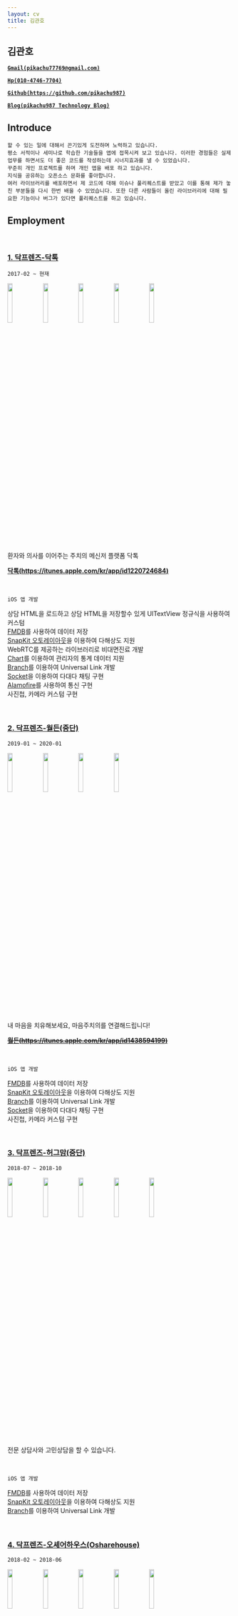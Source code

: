 ```yaml
---
layout: cv
title: 김관호
---
```



## 김관호

<a href="mailto:pikachu77769@gmail.com" style="font-weight: bold;">`Gmail(pikachu77769@gmail.com)`</a>

<a href="tel:010-4746-7704" style="font-weight: bold;">`Hp(010-4746-7704)`</a>

<a href="https://github.com/pikachu987/" style="font-weight: bold;">`Github(https://github.com/pikachu987)`</a>

<a href="https://pikachu987.tistory.com/" style="font-weight: bold;">`Blog(pikachu987 Technology Blog)`</a>





## Introduce

`할 수 있는 일에 대해서 끈기있게 도전하며 노력하고 있습니다.`<br>
`평소 서적이나 세미나로 학습한 기술들을 앱에 접목시켜 보고 있습니다. 이러한 경험들은 실제 업무를 하면서도 더 좋은 코드를 작성하는데 시너지효과를 낼 수 있었습니다.`<br>
`꾸준히 개인 프로젝트를 하며 개인 앱을 배포 하고 있습니다.`<br>
`지식을 공유하는 오픈소스 문화를 좋아합니다.`<br>
`여러 라이브러리를 배포하면서 제 코드에 대해 이슈나 풀리퀘스트를 받았고 이를 통해 제가 놓친 부분들을 다시 한번 배울 수 있었습니다. 또한 다른 사람들이 올린 라이브러리에 대해 필요한 기능이나 버그가 있다면 풀리퀘스트를 하고 있습니다.`




## Employment



<br>

### [1. 닥프렌즈-닥톡](https://www.doctalk.co.kr/)

`2017-02 ~ 현재`

<img src="https://pikachu987.github.io/cv/resoruces/employment/doctalk/1.png" width="15%">
<img src="https://pikachu987.github.io/cv/resoruces/employment/doctalk/2.png" width="15%">
<img src="https://pikachu987.github.io/cv/resoruces/employment/doctalk/3.png" width="15%">
<img src="https://pikachu987.github.io/cv/resoruces/employment/doctalk/4.png" width="15%">
<img src="https://pikachu987.github.io/cv/resoruces/employment/doctalk/5.png" width="15%">

환자와 의사를 이어주는 주치의 메신저 플랫폼 닥톡

__[닥톡(https://itunes.apple.com/kr/app/id1220724684)](https://itunes.apple.com/kr/app/id1220724684)__

<br>

`iOS 앱 개발`

상담 HTML을 로드하고 상담 HTML을 저장할수 있게 UITextView 정규식을 사용하여 커스텀<br>
[FMDB](https://github.com/ccgus/fmdb)를 사용하여 데이터 저장<br>
[SnapKit 오토레이아웃](https://github.com/SnapKit/SnapKit)을 이용하여 다해상도 지원<br>
WebRTC를 제공하는 라이브러리로 비대면진료 개발<br>
[Chart](https://github.com/danielgindi/Charts)를 이용하여 관리자의 통계 데이터 지원<br>
[Branch](https://dashboard.branch.io/)를 이용하여 Universal Link 개발<br>
[Socket](https://github.com/socketio/socket.io-client-swift)을 이용하여 다대다 채팅 구현<br>
[Alamofire](https://github.com/Alamofire/Alamofire)를 사용하여 통신 구현<br>
사진첩, 카메라 커스텀 구현<br>



<br>

### [2. 닥프렌즈-월든(중단)](http://www.docfriends.com/)

`2019-01 ~ 2020-01`

<img src="https://pikachu987.github.io/cv/resoruces/employment/walden/1.png" width="15%">
<img src="https://pikachu987.github.io/cv/resoruces/employment/walden/2.png" width="15%">
<img src="https://pikachu987.github.io/cv/resoruces/employment/walden/3.png" width="15%">
<img src="https://pikachu987.github.io/cv/resoruces/employment/walden/4.png" width="15%">

내 마음을 치유해보세요, 마음주치의를 연결해드립니다!

~~__[월든(https://itunes.apple.com/kr/app/id1438594199)](https://itunes.apple.com/kr/app/id1438594199)__~~

<br>

`iOS 앱 개발`

[FMDB](https://github.com/ccgus/fmdb)를 사용하여 데이터 저장<br>
[SnapKit 오토레이아웃](https://github.com/SnapKit/SnapKit)을 이용하여 다해상도 지원<br>
[Branch](https://dashboard.branch.io/)를 이용하여 Universal Link 개발<br>
[Socket](https://github.com/socketio/socket.io-client-swift)을 이용하여 다대다 채팅 구현<br>
사진첩, 카메라 커스텀 구현<br>



<br>

### [3. 닥프렌즈-허그맘(중단)](http://www.docfriends.com/)

`2018-07 ~ 2018-10`

<img src="https://pikachu987.github.io/cv/resoruces/employment/hugmom/1.png" width="15%">
<img src="https://pikachu987.github.io/cv/resoruces/employment/hugmom/2.png" width="15%">
<img src="https://pikachu987.github.io/cv/resoruces/employment/hugmom/3.png" width="15%">
<img src="https://pikachu987.github.io/cv/resoruces/employment/hugmom/4.png" width="15%">
<img src="https://pikachu987.github.io/cv/resoruces/employment/hugmom/5.png" width="15%">

전문 상담사와 고민상담을 할 수 있습니다.

<br>

`iOS 앱 개발`

[FMDB](https://github.com/ccgus/fmdb)를 사용하여 데이터 저장<br>
[SnapKit 오토레이아웃](https://github.com/SnapKit/SnapKit)을 이용하여 다해상도 지원<br>
[Branch](https://dashboard.branch.io/)를 이용하여 Universal Link 개발<br>



<br>

### [4. 닥프렌즈-오셰어하우스(Osharehouse)](https://www.facebook.com/osharehouse/)

`2018-02 ~ 2018-06`

<img src="https://pikachu987.github.io/cv/resoruces/employment/osharehouse/1.png" width="15%">
<img src="https://pikachu987.github.io/cv/resoruces/employment/osharehouse/2.png" width="15%">
<img src="https://pikachu987.github.io/cv/resoruces/employment/osharehouse/3.png" width="15%">
<img src="https://pikachu987.github.io/cv/resoruces/employment/osharehouse/4.png" width="15%">
<img src="https://pikachu987.github.io/cv/resoruces/employment/osharehouse/5.png" width="15%">

실시간 직거래 방구하기

__[오셰어하우스(https://itunes.apple.com/kr/app/id1383090453)](https://itunes.apple.com/kr/app/id1383090453)__

<br>

`iOS 앱 개발`

CoreData를 사용하여 데이터 저장<br>
[SnapKit 오토레이아웃](https://github.com/SnapKit/SnapKit)을 이용하여 다해상도 지원<br>
[Branch](https://dashboard.branch.io/)를 이용하여 Universal Link 개발<br>
[Socket](https://github.com/socketio/socket.io-client-swift)을 이용하여 다대다 채팅 구현<br>
Expandable Tableview 개발<br>
Localizable을 사용하여 다국어 지원<br>



<br>

### [5. 닥프렌즈-오셰어하우스 관리자(Osharehouse)](https://www.facebook.com/osharehouse/)

`2018-02 ~ 2018-06`

<img src="https://pikachu987.github.io/cv/resoruces/employment/osharehouseAdmin/1.png" width="15%">
<img src="https://pikachu987.github.io/cv/resoruces/employment/osharehouseAdmin/2.png" width="15%">
<img src="https://pikachu987.github.io/cv/resoruces/employment/osharehouseAdmin/3.png" width="15%">
<img src="https://pikachu987.github.io/cv/resoruces/employment/osharehouseAdmin/4.png" width="15%">
<img src="https://pikachu987.github.io/cv/resoruces/employment/osharehouseAdmin/5.png" width="15%">

간편하게 입주자를 모집하세요

__[오셰어하우스 관리자(https://itunes.apple.com/kr/app/id1351570974)](https://itunes.apple.com/kr/app/id1351570974)__

<br>

`iOS 앱 개발`

[Chart](https://github.com/danielgindi/Charts)를 이용하여 관리자의 통계 데이터 지원<br>
CoreData를 사용하여 데이터 저장<br>
[SnapKit 오토레이아웃](https://github.com/SnapKit/SnapKit)을 이용하여 다해상도 지원<br>
[Branch](https://dashboard.branch.io/)를 이용하여 Universal Link 개발<br>
[Socket](https://github.com/socketio/socket.io-client-swift)을 이용하여 다대다 채팅 구현<br>


<br>

### [6. 닥프렌즈-배경화면 HD(OGQ)](http://www.ogqcorp.com/)

`2017-04 ~ 2017-07`

<img src="https://pikachu987.github.io/cv/resoruces/employment/backgroundHD/1.png" width="15%">
<img src="https://pikachu987.github.io/cv/resoruces/employment/backgroundHD/2.png" width="15%">
<img src="https://pikachu987.github.io/cv/resoruces/employment/backgroundHD/3.png" width="15%">
<img src="https://pikachu987.github.io/cv/resoruces/employment/backgroundHD/4.png" width="15%">
<img src="https://pikachu987.github.io/cv/resoruces/employment/backgroundHD/5.png" width="15%">

고화질 배경화‪면‬

__[배경화면 HD(https://itunes.apple.com/app/id541860561)](https://itunes.apple.com/app/id541860561)__

<br>

`iOS 앱 개발`

Objective-C 로 되어있던 앱을 Swift3로 변환<br>
[Tags](https://github.com/pikachu987/Tags) 라이브러리 기초 개발<br>
오토레이아웃(스토리보드)을 이용하여 다해상도 지원<br>
이미지 다해상도 렌더링 지원<br>
Localizable을 사용하여 다국어 지원<br>



<br>

### 7. 시전소프트-전단지존

`2016-06 ~ 2016-11`

<img src="https://pikachu987.github.io/cv/resoruces/employment/jundan/1.png" width="15%">
<img src="https://pikachu987.github.io/cv/resoruces/employment/jundan/2.png" width="15%">
<img src="https://pikachu987.github.io/cv/resoruces/employment/jundan/3.png" width="15%">
<img src="https://pikachu987.github.io/cv/resoruces/employment/jundan/4.png" width="15%">
<img src="https://pikachu987.github.io/cv/resoruces/employment/jundan/5.png" width="15%">

전단지를 앱으로 만들어 배포

<br>

`iOS 앱 개발`

[Realm](https://github.com/realm/realm-cocoa)을 사용하여 데이터 저장<br>
[Alamofire](https://github.com/Alamofire/Alamofire)를 사용하여 통신 구현<br>
여러가지 전단지 만들기 레이아웃 개발<br>
Horizontal 무한 스크롤 개발<br>




## Freelancer

<br>

### 1. KMS-ExpertT

`2016-11 ~ 2016-12`

<img src="https://pikachu987.github.io/cv/resoruces/freelancer/et/1.png" width="15%">
<img src="https://pikachu987.github.io/cv/resoruces/freelancer/et/2.png" width="15%">
<img src="https://pikachu987.github.io/cv/resoruces/freelancer/et/3.png" width="15%">
<img src="https://pikachu987.github.io/cv/resoruces/freelancer/et/4.png" width="15%">
<img src="https://pikachu987.github.io/cv/resoruces/freelancer/et/5.png" width="15%">

WebRTC를 이용해 통역 전문가와 통화

<br>

`iOS 앱 개발`

[QuickBlox WebRTC](https://quickblox.com/)를 이용하여 통화 구현<br>
[SQLite](https://github.com/stephencelis/SQLite.swift)를 이용하여 데이터 저장<br>
[Realm](https://github.com/realm/realm-cocoa)을 사용하여 데이터 저장<br>
[Alamofire](https://github.com/Alamofire/Alamofire)를 사용하여 통신 구현<br>




<br>

### 2. Davich-가상장착(중단)

`2016-12 ~ 2017-01`

<img src="https://pikachu987.github.io/cv/resoruces/freelancer/virtualWearing/1.png" width="15%">
<img src="https://pikachu987.github.io/cv/resoruces/freelancer/virtualWearing/2.png" width="15%">
<img src="https://pikachu987.github.io/cv/resoruces/freelancer/virtualWearing/3.png" width="15%">
<img src="https://pikachu987.github.io/cv/resoruces/freelancer/virtualWearing/4.png" width="15%">
<img src="https://pikachu987.github.io/cv/resoruces/freelancer/virtualWearing/5.png" width="15%">

가상으로 눈동자 위치와 눈동자 타원에 맞게 콘택트 렌즈를 잘라서 가상으로 써 볼수 있다.

<br>

`iOS 앱 개발`

[Realm](https://github.com/realm/realm-cocoa)을 사용하여 데이터 저장<br>
[Alamofire](https://github.com/Alamofire/Alamofire)를 사용하여 통신 구현<br>



<br>

### 3. knightnet-책가방

`2017-01 ~ 2017-02`

<img src="https://pikachu987.github.io/cv/resoruces/freelancer/edubag/1.png" width="15%">
<img src="https://pikachu987.github.io/cv/resoruces/freelancer/edubag/2.png" width="15%">
<img src="https://pikachu987.github.io/cv/resoruces/freelancer/edubag/3.png" width="15%">
<img src="https://pikachu987.github.io/cv/resoruces/freelancer/edubag/4.png" width="15%">
<img src="https://pikachu987.github.io/cv/resoruces/freelancer/edubag/5.png" width="15%">

책가방은 방과후학교 운영을 위한 프로그램입니다.

<br>

`iOS 앱 개발`

[Realm](https://github.com/realm/realm-cocoa)을 사용하여 데이터 저장<br>
[Alamofire](https://github.com/Alamofire/Alamofire)를 사용하여 통신 구현<br>
[Kanna](https://github.com/tid-kijyun/Kanna)를 사용하여 XML 통신 구현<br>




## Individual Projects

<br>

### 1. 패턴관리(생활패턴, 운동패턴, 피트니스)

`2019-07 ~ 2019-07`

<img src="https://pikachu987.github.io/cv/resoruces/individual/pattern/1.png" width="15%">
<img src="https://pikachu987.github.io/cv/resoruces/individual/pattern/2.png" width="15%">
<img src="https://pikachu987.github.io/cv/resoruces/individual/pattern/3.png" width="15%">
<img src="https://pikachu987.github.io/cv/resoruces/individual/pattern/4.png" width="15%">
<img src="https://pikachu987.github.io/cv/resoruces/individual/pattern/5.png" width="15%">

● 자신에게 맞는 작업으로 하루하루 패턴을 맞게 살아보세요.<br/>
● 하루하루 패턴에 맞게 살았는지 통계를 확인해 보세요.<br/>
● 패턴에 맞게 살고 있는지 패턴 관리앱이 도와드려요.<br/>

__[패턴관리(https://itunes.apple.com/us/app/패턴관리-생활패턴-운동패턴-피트니스/id1471091967)](https://itunes.apple.com/us/app/패턴관리-생활패턴-운동패턴-피트니스/id1471091967)__

<br>

`iOS 앱 개발`

[FMDB](https://github.com/ccgus/fmdb)를 사용하여 데이터 저장<br>
[SnapKit 오토레이아웃](https://github.com/SnapKit/SnapKit)을 이용하여 다해상도 지원<br>
[CropPickerView](https://github.com/pikachu987/CropPickerView)를 이용하여 이미지 자르기 지원<br>
Localizable을 사용하여 다국어 지원<br>



<br>

### 2. Punto: 쉬운 사진편집 툴

`2018-09 ~ 2018-09`

<img src="https://pikachu987.github.io/cv/resoruces/individual/punto/1.png" width="15%">
<img src="https://pikachu987.github.io/cv/resoruces/individual/punto/2.png" width="15%">
<img src="https://pikachu987.github.io/cv/resoruces/individual/punto/3.png" width="15%">
<img src="https://pikachu987.github.io/cv/resoruces/individual/punto/4.png" width="15%">
<img src="https://pikachu987.github.io/cv/resoruces/individual/punto/5.png" width="15%">

● 사진첩에 있는 이미지를 편집할 수 있습니다.<br/>
● 캔버스를 편집할 수 있습니다.<br/>
● 컬러 피커를 사용하여 원하는 색을 캔버스에 저장해 보세요.<br/>
● 다양한 필터로 이미지의 느낌을 바꾸어 보세요.<br/>
● 이미지에 원하는 영역에 스포이드로 색을 추출해 보세요.<br/>
● 사진에 일부 영역이 마음에 들지 않을때 사진을 원하는 크기와 원하는 영역으로 잘라 보세요.<br/>
● 이미지에 여러가지 이모지,이미지,텍스트를 추가해서 위치와 크기를 조절해 보세요.<br/>
● 사용하지 않는 편집 도구를 OFF 시킨 후 자주 사용하는 도구만 볼수 있습니다.<br/>
● 이미지의 정보와 촬영 정보와 위치를 볼수 있습니다.<br/>

__[푼토(https://itunes.apple.com/us/app/punto-easy-photo-editing-tool/id1402485933)](https://itunes.apple.com/us/app/punto-easy-photo-editing-tool/id1402485933)__

<br>

`iOS 앱 개발`

[FMDB](https://github.com/ccgus/fmdb)를 사용하여 데이터 저장<br>
오토레이아웃(스토리보드)을 이용하여 다해상도 지원<br>
[CropPickerView](https://github.com/pikachu987/CropPickerView)를 이용하여 이미지 자르기 지원<br>
[GPUImage](https://github.com/BradLarson/GPUImage3)를 이용하여 필터 지원<br>
Localizable을 사용하여 다국어 지원<br>



<br>

### 3. MakeGIF: 움짤 그림 만들기 앱

`2018-01 ~ 2018-01`

<img src="https://pikachu987.github.io/cv/resoruces/individual/makegif/1.png" width="15%">
<img src="https://pikachu987.github.io/cv/resoruces/individual/makegif/2.png" width="15%">
<img src="https://pikachu987.github.io/cv/resoruces/individual/makegif/3.png" width="15%">
<img src="https://pikachu987.github.io/cv/resoruces/individual/makegif/4.png" width="15%">
<img src="https://pikachu987.github.io/cv/resoruces/individual/makegif/5.png" width="15%">

● 터치로 쉽게 움짤을 만들수 있습니다.<br/>
● 펜 색과 사이즈를 조절할수 있습니다.<br/>
● 배경색과 배경이미지를 변경할수 있습니다.<br/>
● 갤러리에 저장된 사진들을 GIF로 변경할수 있습니다.<br/>
● 갤러리에 저장된 사진들을 원모양 GIF로 변경할수 있습니다.<br/>
● GIF 이미지들을 일반 사진으로 변경할 수 있습니다.<br/>

__[움짤 그림 만들기(https://itunes.apple.com/kr/app/움짤-그림-만들기/id1332469018)](https://itunes.apple.com/kr/app/움짤-그림-만들기/id1332469018)__

<br>

`iOS 앱 개발`

CoreData를 사용하여 데이터 저장<br>
[SnapKit 오토레이아웃](https://github.com/SnapKit/SnapKit)을 이용하여 다해상도 지원<br>



<br>

### 4. FakeCall: 가짜전화 앱 (reject)

`2018-01 ~ 2018-01`

<img src="https://pikachu987.github.io/cv/resoruces/individual/fakecall/1.png" width="15%">
<img src="https://pikachu987.github.io/cv/resoruces/individual/fakecall/2.png" width="15%">
<img src="https://pikachu987.github.io/cv/resoruces/individual/fakecall/3.png" width="15%">
<img src="https://pikachu987.github.io/cv/resoruces/individual/fakecall/4.png" width="15%">
<img src="https://pikachu987.github.io/cv/resoruces/individual/fakecall/5.png" width="15%">

● 기존 휴대폰의 연락처에 있는 사람들에게 가짜로 전화를 걸 수 있습니다.<br/>
● 새로운 연락처를 등록해서 가짜로 전화를 걸 수 있습니다.<br/>
● 기존 연락처나 새로운 연락처에서 전화를 걸게 할 수 있습니다.<br/>
● 전화왔을 때 알림음과 진동, 배경화면을 바꿀 수 있습니다.<br/>


~~__[가짜전화(https://itunes.apple.com/kr/app/가짜-전화-fake-call/id1330370713)](https://itunes.apple.com/kr/app/가짜-전화-fake-call/id1330370713)__<span style="color: red;">(reject)</span>~~

<br>

`iOS 앱 개발`

CoreData를 사용하여 데이터 저장<br>
[SnapKit 오토레이아웃](https://github.com/SnapKit/SnapKit)을 이용하여 다해상도 지원<br>
Localizable을 사용하여 다국어 지원<br>


<br>

### 5. Script: 대본공부 앱

`2017-12 ~ 2017-12`

<img src="https://pikachu987.github.io/cv/resoruces/individual/script/1.png" width="15%">
<img src="https://pikachu987.github.io/cv/resoruces/individual/script/2.png" width="15%">
<img src="https://pikachu987.github.io/cv/resoruces/individual/script/3.png" width="15%">
<img src="https://pikachu987.github.io/cv/resoruces/individual/script/4.png" width="15%">
<img src="https://pikachu987.github.io/cv/resoruces/individual/script/5.png" width="15%">

● 나에게 맞는 앱 디자인을 선택할 수 있습니다.<br/>
● 중요 문장을 추가할수 있습니다.<br/>
● 대본, 중요 문장에서 검색을 할수 있습니다.<br/>
● 대본, 중요 문장을 번역할 수 있습니다.<br/>
● 중요 문장에 태그를 선택할수 있습니다.<br/>
● 대본에 따라 자신이 마지막 공부한 위치로 돌아갈 수 있습니다.<br/>
● 대본과 중요문장을 저장할수 있습니다. 데이터는 서버에 저장되지 않고 휴대폰 기기에 저장되기 때문에 다른 사람들에게 노출되지 않고 다시 불러올 수 있습니다.<br/>

__[대본공부(https://itunes.apple.com/kr/app/대본-공부/id1319037733)](https://itunes.apple.com/kr/app/대본-공부/id1319037733)__

<br>

`iOS 앱 개발`

CoreData를 사용하여 데이터 저장<br>
[SSZipArchive](https://github.com/ZipArchive/ZipArchive)를 이용하여 집파일을 다운받은 후 압축풀기 지원<br>
[Kanna](https://github.com/tid-kijyun/Kanna)를 사용하여 XML 분석<br>
[Keychain](https://github.com/kishikawakatsumi/KeychainAccess)을 이용하여 데이터 저장<br>



<br>

### 6. Markdown: 마크다운 앱

`2017-01 ~ 2017-01`

<img src="https://pikachu987.github.io/cv/resoruces/individual/markdown/1.png" width="15%">
<img src="https://pikachu987.github.io/cv/resoruces/individual/markdown/2.png" width="15%">
<img src="https://pikachu987.github.io/cv/resoruces/individual/markdown/3.png" width="15%">

● 마크다운을 적을수 있다.<br>
● 마크다운을 적기 편하게 키보드 상단에 여러가지 버튼이 있다.<br>
● 마크다운을 적으면서 마크다운 미리보기를 할 수 있다.<br>
● 마크다운을 저장할 수 있다.<br>
● 마크다운을 공유할 수 있다.<br>

__[마크다운(https://itunes.apple.com/us/app/마크다운-개발자를-위한-마크다운-markdown-md/id1195478325)](https://itunes.apple.com/us/app/마크다운-개발자를-위한-마크다운-markdown-md/id1195478325)__

<br>

`iOS 앱 개발`

CoreData를 사용하여 데이터 저장<br>



<br>

### 7. Memo: 그림 메모장

`2017-01 ~ 2017-01`

<img src="https://pikachu987.github.io/cv/resoruces/individual/memo/1.png" width="15%">
<img src="https://pikachu987.github.io/cv/resoruces/individual/memo/2.png" width="15%">
<img src="https://pikachu987.github.io/cv/resoruces/individual/memo/3.png" width="15%">
<img src="https://pikachu987.github.io/cv/resoruces/individual/memo/4.png" width="15%">
<img src="https://pikachu987.github.io/cv/resoruces/individual/memo/5.png" width="15%">

● 메모장에 펜으로 그림을 그릴수 있다.<br>
● 펜의 색, 크기를 바꿀수 있다.<br>
● 지우개로 펜으로 그린 것을 지울수 있고 지우개 크기를 바꿀수 있다.<br>
● 배경색을 바꿀수 있다.<br>
● 투명한 배경을 사용하고 갤러리에 저장할 수 있다.<br>
● 카메라(필터적용), 갤러리, 아이콘을 가져와서 크기를 조절해서 메모장에 올려놓을수 있다.<br>
● 텍스트를 만들어서 메모장에 올려놓을수 있다.<br>
● 저장, 삭제, 공유가 가능하며 메모마다 잠금(지문인식)을 걸어놓을 수 있다.<br>
● 잠금이 된 메모는 저장, 삭제, 공유, 보기를 하려면 지문인식 또는 잠금설정할때 입력한 비밀번호를 입력하여야 할 수 있다.<br>

__[그림 메모장(https://apps.apple.com/us/app/그림-메모장/id1194457669)](https://apps.apple.com/us/app/그림-메모장/id1194457669)__

<br>

`iOS 앱 개발`

[FMDB](https://github.com/ccgus/fmdb)를 사용하여 데이터 저장<br>
[SnapKit 오토레이아웃](https://github.com/SnapKit/SnapKit)을 이용하여 다해상도 지원<br>
[PALFileStorage](https://github.com/pikachu987/PALFileStorage.git)를 이용하여 내부 저장소에 파일 저장
[Realm](https://github.com/realm/realm-cocoa)을 사용하다가 FMDB로 데이터 마이그레이션<br>
LocalAuthentication를 사용하여 FaceID, TouchID 구현



<br>

### 8. Editor: 이미지 합성 앱

`2017-01 ~ 2017-01`

<img src="https://pikachu987.github.io/cv/resoruces/individual/editor/1.png" width="15%">
<img src="https://pikachu987.github.io/cv/resoruces/individual/editor/2.png" width="15%">
<img src="https://pikachu987.github.io/cv/resoruces/individual/editor/3.png" width="15%">
<img src="https://pikachu987.github.io/cv/resoruces/individual/editor/4.png" width="15%">
<img src="https://pikachu987.github.io/cv/resoruces/individual/editor/5.png" width="15%">

● 갤러리, 카메라(필터), 웹사이트, 저장된이미지, 지도에서 원하는 영역을 자르고 저장할 수 있다.<br>
● 원하는 영역을 타원으로 자를 수 있다.<br>
● 지도에서 원하는 부분에 원하는 아이콘의 마커를 남길수 있다.<br>
● 저장한 이미지들을 서로 합성을 할 수 있고 이미지들 간의 순서를 조절할 수 있다.<br>
● 배경색을 바꿀 수 있고 텍스트를 넣을 수 있고 합성한 이미지를 저장할 수 있다.<br>
● 투명한 배경을 사용하고 갤러리에 저장할 수 있다.<br>
● 저장된 이미지를 갤러리저장, 공유하기, 삭제 할 수있다.(복수 선택 가능)<br>

__[이미지 합성(https://itunes.apple.com/kr/app/editeo/id1192981741)](https://itunes.apple.com/kr/app/editeo/id1192981741?l=ko&ls=1&mt=8)__

<br>

`iOS 앱 개발`

[FMDB](https://github.com/ccgus/fmdb)를 사용하여 데이터 저장<br>
[SnapKit 오토레이아웃](https://github.com/SnapKit/SnapKit)을 이용하여 다해상도 지원<br>
[PALFileStorage](https://github.com/pikachu987/PALFileStorage.git)를 이용하여 내부 저장소에 파일 저장
[Realm](https://github.com/realm/realm-cocoa)을 사용하다가 FMDB로 데이터 마이그레이션<br>





## Team Projects

<br>

### 1. 일루와: 중간 장소 지정해주는 앱

`2018-01 ~ 2018-01`

<img src="https://pikachu987.github.io/cv/resoruces/team/common/1.png" width="15%">
<img src="https://pikachu987.github.io/cv/resoruces/team/common/2.png" width="15%">
<img src="https://pikachu987.github.io/cv/resoruces/team/common/3.png" width="15%">
<img src="https://pikachu987.github.io/cv/resoruces/team/common/4.png" width="15%">
<img src="https://pikachu987.github.io/cv/resoruces/team/common/5.png" width="15%">
<img src="https://pikachu987.github.io/cv/resoruces/team/common/6.png" width="15%">

<a href="https://www.facebook.com/unithonWithU/">`6회 유니톤(대학 해커톤) 우수상`</a>



<br>

### 2. 답정너: 두가지 선택사항을 투표하는 앱

`2018-04 ~ 2018-05`

<img src="https://pikachu987.github.io/cv/resoruces/team/vote/1.png" width="15%">
<img src="https://pikachu987.github.io/cv/resoruces/team/vote/2.png" width="15%">
<img src="https://pikachu987.github.io/cv/resoruces/team/vote/3.png" width="15%">
<img src="https://pikachu987.github.io/cv/resoruces/team/vote/4.png" width="15%">
<img src="https://pikachu987.github.io/cv/resoruces/team/vote/5.png" width="15%">

__[답정너(https://itunes.apple.com/kr/app/답정너/id1379000768)](https://itunes.apple.com/kr/app/답정너/id1379000768)__




## Library

### 1. Tags

[https://github.com/pikachu987/Tags](https://github.com/pikachu987/Tags)

![stars](https://img.shields.io/github/stars/pikachu987/Tags?style=social)&nbsp;&nbsp;
![forks](https://img.shields.io/github/forks/pikachu987/Tags?style=social)&nbsp;&nbsp;
![watchers](https://img.shields.io/github/watchers/pikachu987/Tags?style=social)&nbsp;&nbsp;

● 태그를 동적으로 추가, 수정, 삭제를 할수 있고 여러가지 커스터마이징을 제공<br>
● 태그는 오토레이아웃으로 개발<br>
● 태그를 터치, 높이 변경 될때 딜리게이트 호출<br>

### 2. NotificationView

[https://github.com/pikachu987/NotificationView](https://github.com/pikachu987/NotificationView)

![stars](https://img.shields.io/github/stars/pikachu987/NotificationView?style=social)&nbsp;&nbsp;
![forks](https://img.shields.io/github/forks/pikachu987/NotificationView?style=social)&nbsp;&nbsp;
![watchers](https://img.shields.io/github/watchers/pikachu987/NotificationView?style=social)&nbsp;&nbsp;

● iOS 기본 알림 화면 구현<br>
● light 테마, dark 테마 지원<br>
● hide시간, show시간, showAfter시간 커스텀 가능<br>

### 3. CropPickerView

[https://github.com/pikachu987/CropPickerView](https://github.com/pikachu987/CropPickerView)

![stars](https://img.shields.io/github/stars/pikachu987/CropPickerView?style=social)&nbsp;&nbsp;
![forks](https://img.shields.io/github/forks/pikachu987/CropPickerView?style=social)&nbsp;&nbsp;
![watchers](https://img.shields.io/github/watchers/pikachu987/CropPickerView?style=social)&nbsp;&nbsp;

● 상하좌우, 상좌, 상우, 하좌, 하우 버튼을 이용해 이미지 자를 위치를 정하고 이미지를 자름<br>
● 이미지는 스크롤이 되고 스크롤보다 이미지가 작은 경우 중앙 정렬<br>
● 이미지를 원형으로 자를수 있음<br>

### 4. WebController

[https://github.com/pikachu987/WebController](https://github.com/pikachu987/WebController)

![stars](https://img.shields.io/github/stars/pikachu987/WebController?style=social)&nbsp;&nbsp;
![forks](https://img.shields.io/github/forks/pikachu987/WebController?style=social)&nbsp;&nbsp;
![watchers](https://img.shields.io/github/watchers/pikachu987/WebController?style=social)&nbsp;&nbsp;

● WKWebView를 커스텀<br>
● KVO를 이용하여 웹사이트 로드 progress 표현<br>
● 하단 툴바, 색상 등 커스텀 가능<br>

### 5. VideoConverter

[https://github.com/pikachu987/VideoConverter](https://github.com/pikachu987/VideoConverter)

● 비디오를 startTime, endTime or durationTime으로 자를수 있음<br>
● 비디오를 회전 할 수 있음<br>
● 비디오를 x, y, width, height값으로 자를 수 있음<br>
● 비디오의 quality와 음소거를 할 수 있음<br>

### 6. VideoTrim

[https://github.com/pikachu987/VideoTrim](https://github.com/pikachu987/VideoTrim)

● 비디오의 시작 시간, 종료 시간을 UI적으로 표현하고 수정할 수 있음<br>
● 최소 width, preview 개수, color, margin, 크기 등을 커스텀 가능<br>



## Certifications

`2016` 네트워크관리사 (한국정보통신자격협회)


## Activity

<br>

[![Github stats](https://github-readme-stats.vercel.app/api?username=pikachu987&show_icons=true&count_private=true)](https://github.com/pikachu987/pikachu987)

[![Top Langs](https://github-readme-stats.vercel.app/api/top-langs/?username=pikachu987&layout=compact&langs_count=10&hide=Objective-C,JavaScript)](https://github.com/pikachu987/pikachu987)

[![Github](https://img.shields.io/badge/github-black.svg?logoColor=white&logo=github&link=https://github.com/pikachu987)](https://github.com/pikachu987/)
[![Blog](https://img.shields.io/badge/Tech%20Blog-black?style=flat&logo=github&link=http://pikachu987.tistory.com)](http://pikachu987.tistory.com/)
[![Repository](https://img.shields.io/github/stars/pikachu987?label=Repository%20Star&color=black&logoColor=white&logo=github&link=https://github.com/search?q=user%3Apikachu987+&s=stars&type=Repositories)](https://github.com/search?q=user%3Apikachu987+&s=stars&type=Repositories/)


### 1. 부스트코스 iOS 리뷰어 역활

`2018-06 ~ 2019-04`

### 2. 디프만 동아리 iOS 개발자 참여

`2018-03 ~ 2018-08`




## Contact Me

<br>

[![Gmail](https://img.shields.io/badge/Gmail-d14836?style=flat&logo=Gmail&logoColor=white&link=mailto:pikachu77769@gmail.com)](mailto:pikachu77769@gmail.com)
[![Tel](https://img.shields.io/badge/%F0%9F%93%B2%F0%9F%93%9E-Tel-green?style=flat&logoColor=white&link=tel:010-4746-7704)](tel:010-4746-7704)
